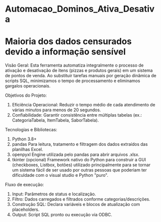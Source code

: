 # Automacao_Dominos_Ativa_Desativa

# Maioria dos dados censurados devido a informação sensível

Visão Geral:
Esta ferramenta automatiza integralmente o processo de ativação e desativação de itens (pizzas e produtos gerais) em um sistema de pontos de venda. Ao substituir tarefas manuais por geração dinâmica de scripts SQL, minimizamos o tempo de processamento e eliminamos gargalos operacionais.

Objetivos do Projeto:
1) Eficiência Operacional: Reduzir o tempo médio de cada atendimento de várias minutos para menos de 20 segundos.
2) Confiabilidade: Garantir consistência entre múltiplas tabelas (ex.: CategoriaTabela, ItemTabela, SaborTabela).





Tecnologias e Bibliotecas:
1) Python 3.8+
2) pandas
Para leitura, tratamento e filtragem dos dados extraídos das planilhas Excel.
3) openpyxl
Engine utilizada pelo pandas para abrir arquivos .xlsx.
4) tkinter (opcional)
Framework nativo do Python para construir a GUI (checkboxes, Listbox, botões) utilizado principalmente para se tornar um sistema fácil de ser usado por outras pessoas que poderiam ter dificuldade com o visual studio e Python "puro".

Fluxo de execução:
1) Input: Parâmetros de status e localização.
2) Filtro: Dados carregados e filtrados conforme categorias/descrições.
3) Construção SQL: Declara variáveis e blocos de atualização com placeholders.
4) Output: Script SQL pronto ou execução via ODBC.
